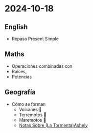 # 2024-10-18 <!-- markmap: foldAll -->

## English 
 - Repaso Present Simple 
## Maths 
  - Operaciones combinadas con
  - Raíces, 
  - Potencias 
## Geografía
- Cómo se forman
  - Volcanes 🌋 
  - Terremotos  🫨 
  - Maremotos 🌊
  - [Notas Sobre (La Tormenta)Ashely](https://my-andrea.github.io/school_subjects/Geo_Historia/2024/October/week_03/2024-10-18/2024-10-18.html)
